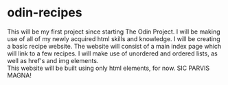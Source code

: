 # odin-recipes
This will be my first project since starting The Odin Project.
I will be making use of all of my newly acquired html skills and knowledge. 
I will be creating a basic recipe website. The website will consist of a main index page which will link to a few recipes.
I will make use of unordered and ordered lists, as well as href's
and img elements.  
This website will be built using only html elements, for now. 
SIC PARVIS MAGNA!